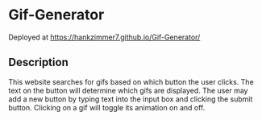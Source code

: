 # Gif-Generator

Deployed at https://hankzimmer7.github.io/Gif-Generator/

## Description

This website searches for gifs based on which button the user clicks. The text on the button will determine which gifs are displayed. The user may add a new button by typing text into the input box and clicking the submit button. Clicking on a gif will toggle its animation on and off.